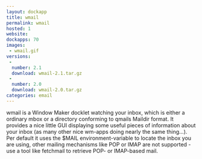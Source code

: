 ```yaml
---
layout: dockapp
title: wmail
permalink: wmail
hosted: 1
website:
dockapps: 70
images:
 - wmail.gif
versions:
 -
  number: 2.1
  download: wmail-2.1.tar.gz
 -
  number: 2.0
  download: wmail-2.0.tar.gz
categories: email
---
```

wmail is a Window Maker docklet watching your inbox, which is either a ordinary
mbox or a directory conforming to qmails Maildir format. It provides a nice
little GUI displaying some useful pieces of information about your inbox (as
many other nice wm-apps doing nearly the same thing...). Per default it uses
the $MAIL environment-variable to locate the inbox you are using, other mailing
mechanisms like POP or IMAP are not supported - use a tool like fetchmail to
retrieve POP- or IMAP-based mail.
